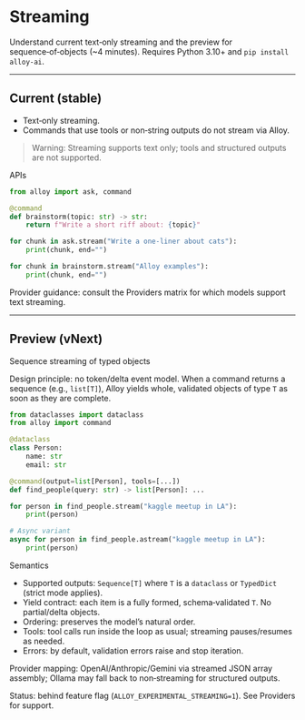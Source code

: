 # Streaming

Understand current text‑only streaming and the preview for sequence‑of‑objects (~4 minutes). Requires Python 3.10+ and `pip install alloy-ai`.

---

## Current (stable)

- Text‑only streaming.
- Commands that use tools or non‑string outputs do not stream via Alloy.

> Warning: Streaming supports text only; tools and structured outputs are not supported.

APIs
```python
from alloy import ask, command

@command
def brainstorm(topic: str) -> str:
    return f"Write a short riff about: {topic}"

for chunk in ask.stream("Write a one-liner about cats"):
    print(chunk, end="")

for chunk in brainstorm.stream("Alloy examples"):
    print(chunk, end="")
```

Provider guidance: consult the Providers matrix for which models support text streaming.

---

## Preview (vNext)

Sequence streaming of typed objects

Design principle: no token/delta event model. When a command returns a sequence (e.g., `list[T]`), Alloy yields whole, validated objects of type `T` as soon as they are complete.

```python
from dataclasses import dataclass
from alloy import command

@dataclass
class Person:
    name: str
    email: str

@command(output=list[Person], tools=[...])
def find_people(query: str) -> list[Person]: ...

for person in find_people.stream("kaggle meetup in LA"):
    print(person)

# Async variant
async for person in find_people.astream("kaggle meetup in LA"):
    print(person)
```

Semantics
- Supported outputs: `Sequence[T]` where `T` is a `dataclass` or `TypedDict` (strict mode applies).
- Yield contract: each item is a fully formed, schema‑validated `T`. No partial/delta objects.
- Ordering: preserves the model’s natural order.
- Tools: tool calls run inside the loop as usual; streaming pauses/resumes as needed.
- Errors: by default, validation errors raise and stop iteration.

Provider mapping: OpenAI/Anthropic/Gemini via streamed JSON array assembly; Ollama may fall back to non‑streaming for structured outputs.

Status: behind feature flag (`ALLOY_EXPERIMENTAL_STREAMING=1`). See Providers for support.
